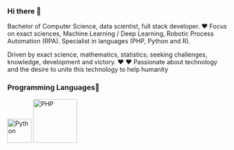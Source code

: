### Hi there 👋

Bachelor of Computer Science, data scientist, full stack developer. :heart: Focus on exact sciences, Machine Learning / Deep Learning, Robotic Process Automation (RPA). Specialist in languages (PHP, Python and R).

Driven by exact science, mathematics, statistics; seeking challenges, knowledge, development and victory. :heart: :heart: Passionate about technology and the desire to unite this technology to help humanity


<h3>Programming Languages🚀</h3>

<p align="left">
<img src="https://camo.githubusercontent.com/888e388801f947dec7c3d843942c277af25fe2b1aed1821542c4e711f210312a/68747470733a2f2f75706c6f61642e77696b696d656469612e6f72672f77696b6970656469612f636f6d6d6f6e732f7468756d622f632f63332f507974686f6e2d6c6f676f2d6e6f746578742e7376672f37363870782d507974686f6e2d6c6f676f2d6e6f746578742e7376672e706e67" width="55" alt="Python">
<img src="https://logodownload.org/wp-content/uploads/2016/10/php-logo-2.png" width="100" alt="PHP">
</p>

<!--
**JoseMateusCamargo/JoseMateusCamargo** is a ✨ _special_ ✨ repository because its `README.md` (this file) appears on your GitHub profile.

Here are some ideas to get you started:

- 🔭 I’m currently working on ...
- 🌱 I’m currently learning ...
- 👯 I’m looking to collaborate on ...
- 🤔 I’m looking for help with ...
- 💬 Ask me about ...
- 📫 How to reach me: ...
- 😄 Pronouns: ...
- ⚡ Fun fact: ...
-->
